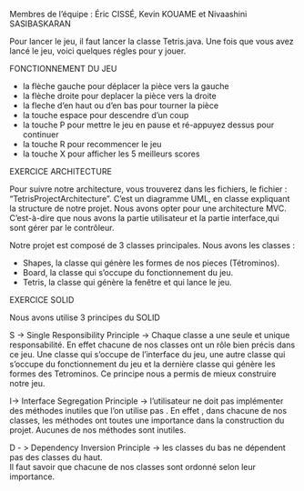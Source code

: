 Membres de l’équipe : Éric CISSÉ, Kevin KOUAME et Nivaashini SASIBASKARAN

Pour lancer le jeu, il faut lancer la classe Tetris.java. 
Une fois que vous avez lancé le jeu, voici quelques régles pour y jouer.


FONCTIONNEMENT DU JEU  

-	la flèche gauche pour déplacer la pièce vers la gauche 
-	la flèche droite pour deplacer la pièce vers la droite 
-	la fleche d’en haut ou d’en bas pour tourner la pièce
-	la touche espace pour descendre d’un coup  
-	la touche P pour mettre le jeu en pause et ré-appuyez dessus pour continuer
-	la touche R pour recommencer le jeu 
-	la touche X  pour afficher les 5 meilleurs scores


EXERCICE ARCHITECTURE 

Pour suivre notre architecture, vous trouverez dans les fichiers, le fichier : “TetrisProjectArchitecture”. 
C’est un diagramme UML, en classe expliquant la structure de notre projet. Nous avons opter pour une architecture MVC. C’est-à-dire que nous avons la partie utilisateur et la partie interface,qui sont gérer par le contrôleur.

Notre projet est composé de 3 classes principales. 
Nous avons les classes : 
-	Shapes, la classe qui génère les formes de nos pieces (Tétrominos).
-	Board, la classe qui s’occupe du fonctionnement du jeu.
-	Tetris, la classe qui génère la fenêtre et qui lance le jeu.


EXERCICE SOLID 


Nous avons utilise 3 principes du SOLID 

S -> Single Responsibility Principle -> Chaque classe a une seule et unique responsabilité. En effet chacune de nos classes ont un rôle bien précis dans ce jeu. Une classe qui s’occupe de l’interface du jeu, une autre classe qui s’occupe du fonctionnement du jeu et la dernière classe qui génère les formes des Tetrominos.
Ce principe nous a permis de mieux construire notre jeu.

I-> Interface Segregation Principle ->  l’utilisateur ne doit pas implémenter des méthodes inutiles que l’on utilise pas .  En effet , dans chacune de nos classes, les méthodes ont toutes une importance dans la construction du projet. Aucunes de nos méthodes sont inutiles.


D - > Dependency Inversion Principle -> les classes du bas ne dépendent pas des classes du haut.  
Il faut savoir que chacune de nos classes sont ordonné selon leur importance. 





